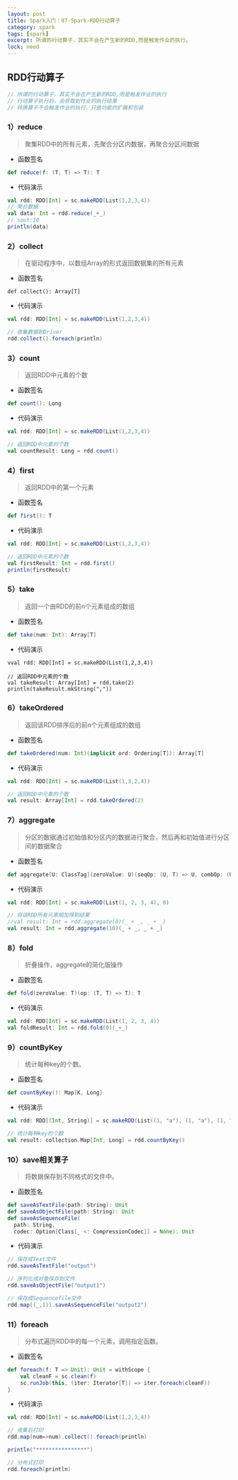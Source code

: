 ```yaml
---
layout: post
title: Spark入门：07-Spark-RDD行动算子
category: spark
tags: [spark]
excerpt: 所谓的行动算子，其实不会在产生新的RDD,而是触发作业的执行。
lock: need
---
```


## RDD行动算子

```scala
// 所谓的行动算子，其实不会在产生新的RDD,而是触发作业的执行
// 行动算子执行后，会获取到作业的执行结果
// 转换算子不会触发作业的执行，只是功能的扩展和包装
```

### 1）reduce

> 聚集RDD中的所有元素，先聚合分区内数据，再聚合分区间数据

- 函数签名

```scala
def reduce(f: (T, T) => T): T
```

- 代码演示

```scala
val rdd: RDD[Int] = sc.makeRDD(List(1,2,3,4))
// 聚合数据
val data: Int = rdd.reduce(_+_)
// sout:10
println(data)
```

### 2）collect

> 在驱动程序中，以数组Array的形式返回数据集的所有元素

- 函数签名

```
def collect(): Array[T]
```

- 代码演示

```scala
val rdd: RDD[Int] = sc.makeRDD(List(1,2,3,4))

// 收集数据到Driver
rdd.collect().foreach(println)
```

### 3）count

> 返回RDD中元素的个数

- 函数签名

```scala
def count(): Long
```

- 代码演示

```scala
val rdd: RDD[Int] = sc.makeRDD(List(1,2,3,4))

// 返回RDD中元素的个数
val countResult: Long = rdd.count()
```

### 4）first

> 返回RDD中的第一个元素

- 函数签名

```scala
def first(): T
```

- 代码演示

```scala
val rdd: RDD[Int] = sc.makeRDD(List(1,2,3,4))

// 返回RDD中元素的个数
val firstResult: Int = rdd.first()
println(firstResult)
```

### 5）take

> 返回一个由RDD的前n个元素组成的数组

- 函数签名

```scala
def take(num: Int): Array[T]
```

- 代码演示

```
vval rdd: RDD[Int] = sc.makeRDD(List(1,2,3,4))

// 返回RDD中元素的个数
val takeResult: Array[Int] = rdd.take(2)
println(takeResult.mkString(","))
```

### 6）takeOrdered

> 返回该RDD排序后的前n个元素组成的数组

- 函数签名

```scala
def takeOrdered(num: Int)(implicit ord: Ordering[T]): Array[T]
```

- 代码演示

```scala
val rdd: RDD[Int] = sc.makeRDD(List(1,3,2,4))

// 返回RDD中元素的个数
val result: Array[Int] = rdd.takeOrdered(2)
```

### 7）aggregate

> 分区的数据通过初始值和分区内的数据进行聚合，然后再和初始值进行分区间的数据聚合

- 函数签名

```scala
def aggregate[U: ClassTag](zeroValue: U)(seqOp: (U, T) => U, combOp: (U, U) => U): U
```

- 代码演示

```scala
val rdd: RDD[Int] = sc.makeRDD(List(1, 2, 3, 4), 8)

// 将该RDD所有元素相加得到结果
//val result: Int = rdd.aggregate(0)(_ + _, _ + _)
val result: Int = rdd.aggregate(10)(_ + _, _ + _)
```

### 8）fold

> 折叠操作，aggregate的简化版操作

- 函数签名

```scala
def fold(zeroValue: T)(op: (T, T) => T): T
```

- 代码演示

```scala
val rdd: RDD[Int] = sc.makeRDD(List(1, 2, 3, 4))
val foldResult: Int = rdd.fold(0)(_+_)
```

### 9）countByKey

> 统计每种key的个数。

- 函数签名

```scala
def countByKey(): Map[K, Long]
```

- 代码演示

```scala
val rdd: RDD[(Int, String)] = sc.makeRDD(List((1, "a"), (1, "a"), (1, "a"), (2, "b"), (3, "c"), (3, "c")))

// 统计每种key的个数
val result: collection.Map[Int, Long] = rdd.countByKey()
```

### 10）save相关算子

> 将数据保存到不同格式的文件中。

- 函数签名

```scala
def saveAsTextFile(path: String): Unit
def saveAsObjectFile(path: String): Unit
def saveAsSequenceFile(
  path: String,
  codec: Option[Class[_ <: CompressionCodec]] = None): Unit
```

- 代码演示

```scala
// 保存成Text文件
rdd.saveAsTextFile("output")

// 序列化成对象保存到文件
rdd.saveAsObjectFile("output1")

// 保存成Sequencefile文件
rdd.map((_,1)).saveAsSequenceFile("output2")
```

### 11）foreach

> 分布式遍历RDD中的每一个元素，调用指定函数。

- 函数签名

```scala
def foreach(f: T => Unit): Unit = withScope {
    val cleanF = sc.clean(f)
    sc.runJob(this, (iter: Iterator[T]) => iter.foreach(cleanF))
}
```

- 代码演示

```scala
val rdd: RDD[Int] = sc.makeRDD(List(1,2,3,4))

// 收集后打印
rdd.map(num=>num).collect().foreach(println)

println("****************")

// 分布式打印
rdd.foreach(println)
```
